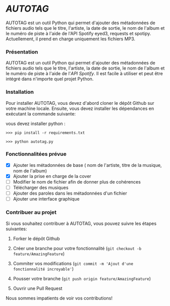 #  ***AUTOTAG***

AUTOTAG est un outil Python qui permet d'ajouter des métadonnées de fichiers audio tels que le titre, l'artiste, la date de sortie, le nom de l'album et le numéro de piste à l'aide de l'API Spotify eyed3, requests et spotipy. Actuellement, il prend en charge uniquement les fichiers MP3.

###  Présentation
AUTOTAG est un outil Python qui permet d'ajouter des métadonnées de fichiers audio tels que le titre, l'artiste, la date de sortie, le nom de l'album et le numéro de piste à l'aide de l'*API Spotify*. Il est facile à utiliser et peut être intégré dans n'importe quel projet Python.

###  Installation
Pour installer AUTOTAG, vous devez d'abord cloner le dépôt Github sur votre machine locale. Ensuite, vous devez installer les dépendances en exécutant la commande suivante:

vous devez installer python :

    >>> pip install -r requirements.txt
    
    >>> python autotag.py


### Fonctionnalitées prévue

 - [x] Ajouter les métadonnées de base ( nom de l'artiste, titre de la musique, nom de l'album)
 - [x] Ajouter la prise en charge de la cover
 - [ ] Modifier le nom de fichier afin de donner plus de cohérences
 - [ ] Télécharger des musiques
 - [ ] Ajouter des paroles dans les métadonnées d'un fichier
 - [ ] Ajouter une interface graphique

###  Contribuer au projet
Si vous souhaitez contribuer à AUTOTAG, vous pouvez suivre les étapes suivantes:

1. Forker le dépôt Github

2. Créer une branche pour votre fonctionnalité (`git checkout -b feature/AmazingFeature`)

3. Commiter vos modifications (`git commit -m 'Ajout d'une fonctionnalité incroyable'`)

4. Pousser votre branche (`git push origin feature/AmazingFeature`)

5. Ouvrir une Pull Request

Nous sommes impatients de voir vos contributions!
